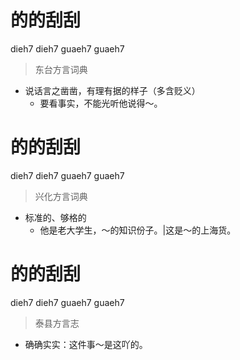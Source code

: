 # 的的刮刮
dieh7 dieh7 guaeh7 guaeh7
> 东台方言词典
- 说话言之凿凿，有理有据的样子（多含贬义）
  - 要看事实，不能光听他说得～。

# 的的刮刮
dieh7 dieh7 guaeh7 guaeh7
> 兴化方言词典
- 标准的、够格的
  - 他是老大学生，～的知识份子。|这是～的上海货。

# 的的刮刮
dieh7 dieh7 guaeh7 guaeh7
> 泰县方言志
- 确确实实：这件事～是这吖的。
